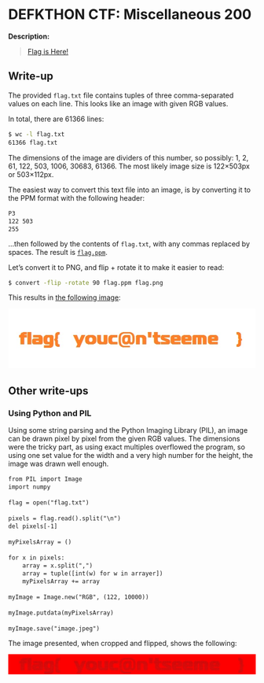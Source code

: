 # DEFKTHON CTF: Miscellaneous 200

**Description:**

> [Flag is Here!](flag.txt)

## Write-up

The provided `flag.txt` file contains tuples of three comma-separated values on each line. This looks like an image with given RGB values.

In total, there are 61366 lines:

```bash
$ wc -l flag.txt
61366 flag.txt
```

The dimensions of the image are dividers of this number, so possibly: 1, 2, 61, 122, 503, 1006, 30683, 61366. The most likely image size is 122×503px or 503×112px.

The easiest way to convert this text file into an image, is by converting it to the PPM format with the following header:

```ppm
P3
122 503
255
```

…then followed by the contents of `flag.txt`, with any commas replaced by spaces. The result is [`flag.ppm`](flag.ppm).

Let’s convert it to PNG, and flip + rotate it to make it easier to read:

```bash
$ convert -flip -rotate 90 flag.ppm flag.png
```

This results in [the following image](flag.png):

![flag{ youc@n'tseeme }](flag.png)

## Other write-ups

### Using Python and PIL

Using some string parsing and the Python Imaging Library (PIL), an image can be drawn pixel by pixel from the given RGB values.  The dimensions were the tricky part, as using exact multiples overflowed the program, so using one set value for the width and a very high number for the height, the image was drawn well enough.

```
from PIL import Image
import numpy
 
flag = open("flag.txt")
 
pixels = flag.read().split("\n")
del pixels[-1]
 
myPixelsArray = ()
 
for x in pixels:
    array = x.split(",")
    array = tuple([int(w) for w in arrayer])
    myPixelsArray += array
 
myImage = Image.new("RGB", (122, 10000))
 
myImage.putdata(myPixelsArray)
 
myImage.save("image.jpeg")
```

The image presented, when cropped and flipped, shows the following:

![flag{ youc@n'tseeme }](image.jpeg)
